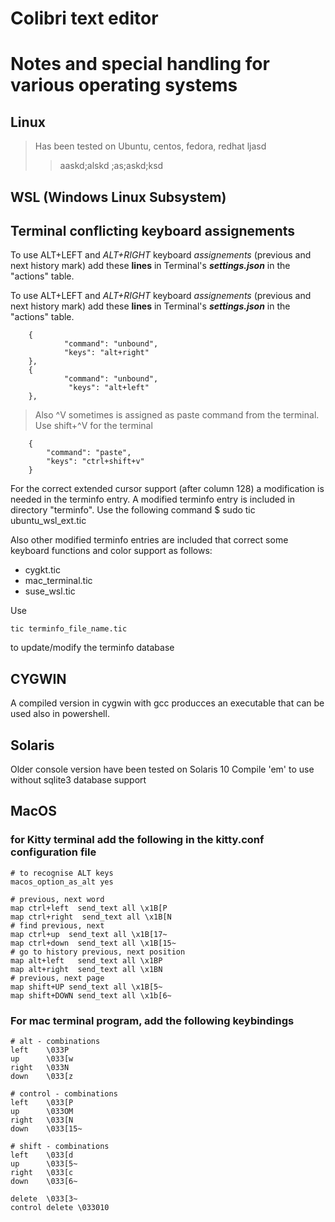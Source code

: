 # Colibri text editor
# Notes and special handling for various operating systems
<!-- html comment --> 
## Linux
> Has been tested on Ubuntu, centos, fedora, redhat
> ljasd
>> aaskd;alskd
>> ;as;askd;ksd

## WSL (Windows Linux Subsystem)

## Terminal conflicting keyboard assignements

 To use ALT+LEFT and *ALT+RIGHT* keyboard *assignements* (previous and next history mark) 
 add these **lines** in Terminal's ***settings.json*** in the "actions" table.

 To use ALT+LEFT and _ALT+RIGHT_ keyboard _assignements_ (previous and next history mark) 
 add these __lines__ in Terminal's ___settings.json___ in the "actions" table.

```  
    {
            "command": "unbound",
            "keys": "alt+right"
    },
    {
            "command": "unbound",
             "keys": "alt+left"
    },
```

> Also ^V sometimes is assigned as paste command from the terminal.
 Use shift+^V for the terminal
```
	{
		"command": "paste",
		"keys":	"ctrl+shift+v"
	}
```
 For the correct extended cursor support (after column 128) a modification is needed in the terminfo entry.
 A modified terminfo entry is included in directory "terminfo". 
 Use the following command
 $ sudo tic ubuntu_wsl_ext.tic

 Also other modified terminfo entries are included that correct some keyboard functions and color support as follows:
 - cygkt.tic
 - mac_terminal.tic
 - suse_wsl.tic

 Use 
```
tic terminfo_file_name.tic
```
 to update/modify the terminfo database
 
## CYGWIN
 A compiled version in cygwin with gcc producces an executable that can be used also in powershell.
  
## Solaris
 Older console version have been tested on Solaris 10
 Compile 'em' to use without sqlite3 database support

## MacOS

### for Kitty terminal add the following in the kitty.conf configuration file
```
# to recognise ALT keys
macos_option_as_alt yes

# previous, next word 
map ctrl+left  send_text all \x1B[P
map ctrl+right  send_text all \x1B[N
# find previous, next
map ctrl+up  send_text all \x1B[17~
map ctrl+down  send_text all \x1B[15~
# go to history previous, next position
map alt+left   send_text all \x1BP
map alt+right  send_text all \x1BN
# previous, next page
map shift+UP send_text all \x1B[5~
map shift+DOWN send_text all \x1b[6~
```

### For mac terminal program, add the following keybindings
```
# alt - combinations
left	\033P
up		\033[w
right	\033N
down	\033[z

# control - combinations
left	\033[P
up		\033OM
right	\033[N
down	\033[15~

# shift - combinations
left	\033[d
up		\033[5~
right	\033[c
down	\033[6~

delete	\033[3~
control delete \033010
```
